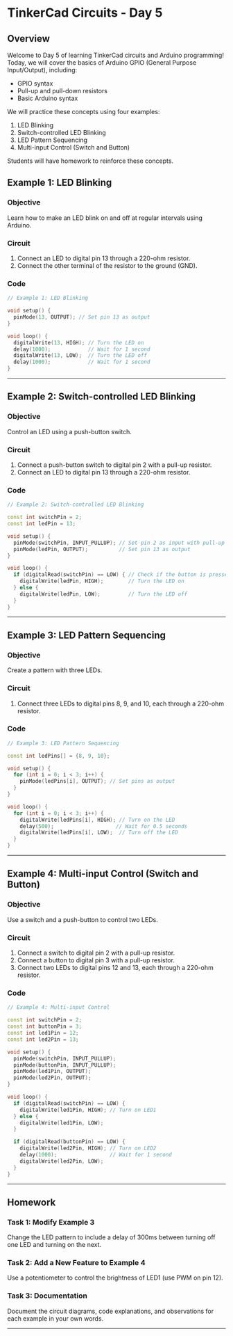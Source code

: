 # TinkerCad Circuits - Day 5

## Overview
Welcome to Day 5 of learning TinkerCad circuits and Arduino programming! Today, we will cover the basics of Arduino GPIO (General Purpose Input/Output), including:

- GPIO syntax
- Pull-up and pull-down resistors
- Basic Arduino syntax

We will practice these concepts using four examples:

1. LED Blinking
2. Switch-controlled LED Blinking
3. LED Pattern Sequencing
4. Multi-input Control (Switch and Button)

Students will have homework to reinforce these concepts.


## Example 1: LED Blinking

### Objective
Learn how to make an LED blink on and off at regular intervals using Arduino.

### Circuit
1. Connect an LED to digital pin 13 through a 220-ohm resistor.
2. Connect the other terminal of the resistor to the ground (GND).

### Code
```cpp
// Example 1: LED Blinking

void setup() {
  pinMode(13, OUTPUT); // Set pin 13 as output
}

void loop() {
  digitalWrite(13, HIGH); // Turn the LED on
  delay(1000);            // Wait for 1 second
  digitalWrite(13, LOW);  // Turn the LED off
  delay(1000);            // Wait for 1 second
}
```

---

## Example 2: Switch-controlled LED Blinking

### Objective
Control an LED using a push-button switch.

### Circuit
1. Connect a push-button switch to digital pin 2 with a pull-up resistor.
2. Connect an LED to digital pin 13 through a 220-ohm resistor.

### Code
```cpp
// Example 2: Switch-controlled LED Blinking

const int switchPin = 2;
const int ledPin = 13;

void setup() {
  pinMode(switchPin, INPUT_PULLUP); // Set pin 2 as input with pull-up resistor
  pinMode(ledPin, OUTPUT);          // Set pin 13 as output
}

void loop() {
  if (digitalRead(switchPin) == LOW) { // Check if the button is pressed
    digitalWrite(ledPin, HIGH);        // Turn the LED on
  } else {
    digitalWrite(ledPin, LOW);         // Turn the LED off
  }
}
```

---

## Example 3: LED Pattern Sequencing

### Objective
Create a pattern with three LEDs.

### Circuit
1. Connect three LEDs to digital pins 8, 9, and 10, each through a 220-ohm resistor.

### Code
```cpp
// Example 3: LED Pattern Sequencing

const int ledPins[] = {8, 9, 10};

void setup() {
  for (int i = 0; i < 3; i++) {
    pinMode(ledPins[i], OUTPUT); // Set pins as output
  }
}

void loop() {
  for (int i = 0; i < 3; i++) {
    digitalWrite(ledPins[i], HIGH); // Turn on the LED
    delay(500);                    // Wait for 0.5 seconds
    digitalWrite(ledPins[i], LOW);  // Turn off the LED
  }
}
```

---

## Example 4: Multi-input Control (Switch and Button)

### Objective
Use a switch and a push-button to control two LEDs.

### Circuit
1. Connect a switch to digital pin 2 with a pull-up resistor.
2. Connect a button to digital pin 3 with a pull-up resistor.
3. Connect two LEDs to digital pins 12 and 13, each through a 220-ohm resistor.

### Code
```cpp
// Example 4: Multi-input Control

const int switchPin = 2;
const int buttonPin = 3;
const int led1Pin = 12;
const int led2Pin = 13;

void setup() {
  pinMode(switchPin, INPUT_PULLUP);
  pinMode(buttonPin, INPUT_PULLUP);
  pinMode(led1Pin, OUTPUT);
  pinMode(led2Pin, OUTPUT);
}

void loop() {
  if (digitalRead(switchPin) == LOW) {
    digitalWrite(led1Pin, HIGH); // Turn on LED1
  } else {
    digitalWrite(led1Pin, LOW);
  }

  if (digitalRead(buttonPin) == LOW) {
    digitalWrite(led2Pin, HIGH); // Turn on LED2
    delay(1000);                 // Wait for 1 second
    digitalWrite(led2Pin, LOW);
  }
}
```

---

## Homework

### Task 1: Modify Example 3
Change the LED pattern to include a delay of 300ms between turning off one LED and turning on the next.

### Task 2: Add a New Feature to Example 4
Use a potentiometer to control the brightness of LED1 (use PWM on pin 12).

### Task 3: Documentation
Document the circuit diagrams, code explanations, and observations for each example in your own words.

---



